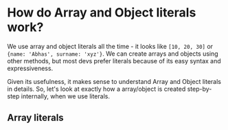 # How do Array and Object literals work?

We use array and object literals all the time - it looks like `[10, 20, 30]` or `{name: 'Abhas', surname: 'xyz'}`. We can create arrays and objects using other methods, but most devs prefer literals because of its easy syntax and expressiveness.

Given its usefulness, it makes sense to understand Array and Object literals in details. So, let's look at exactly how a array/object is created step-by-step internally, when we use literals.

## Array literals

<!--stackedit_data:
eyJoaXN0b3J5IjpbMTg5NzIzMDA1MiwtNzEzOTkyNTldfQ==
-->